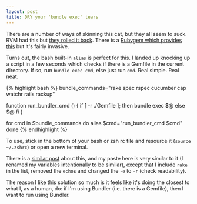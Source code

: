 ```yaml
---
layout: post
title: DRY your 'bundle exec' tears
---
```


There are a number of ways of skinning this cat, but they all seem to
suck. RVM had this but
[they rolled it back](https://github.com/wayneeseguin/rvm/commit/e8c1b87e1da57ed9d58d15ba3763f2d19e5f8170). There
is a
[Rubygem which provides this](https://github.com/mpapis/rubygems-bundler)
but it's fairly invasive.

Turns out, the bash built-in `alias` is perfect for this. I landed up
knocking up a script in a few seconds which checks if there is a
Gemfile in the current directory. If so, run `bundle exec cmd`, else
just run `cmd`. Real simple. Real neat.

{% highlight bash %}
bundle_commands="rake spec rspec cucumber cap watchr rails rackup"
 
function run_bundler_cmd () {
    if [ -r ./Gemfile ]; then
        bundle exec $@
    else
        $@
    fi
}
 
for cmd in $bundle_commands
do
    alias $cmd="run_bundler_cmd $cmd"
done
{% endhighlight %}

To use, stick in the bottom of your bash or zsh rc file and resource
it (`source ~/.zshrc`) or open a new terminal.

There is a
[similar post](http://twistedmind.com/bundle-exec-bash-shortcut) about
this, and my paste here is very similar to it (I renamed my variables
intentionally to be similar), except that I include `rake` in the
list, removed the `echo`s and changed the `-e` to `-r` (check
readability).

The reason I like this solution so much is it feels like it's doing
the closest to what I, as a human, do: if I'm using Bundler
(i.e. there is a Gemfile), then I want to run using Bundler.
